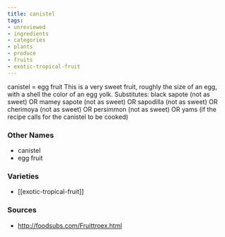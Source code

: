 ```yaml
---
title: canistel
tags:
- unreviewed
- ingredients
- categories
- plants
- produce
- fruits
- exotic-tropical-fruit
---
```

canistel = egg fruit This is a very sweet fruit, roughly the size of an egg, with a shell the color of an egg yolk. Substitutes: black sapote (not as sweet) OR mamey sapote (not as sweet) OR sapodilla (not as sweet) OR cherimoya (not as sweet) OR persimmon (not as sweet) OR yams (if the recipe calls for the canistel to be cooked)

### Other Names

* canistel
* egg fruit

### Varieties

* [[exotic-tropical-fruit]]

### Sources
* http://foodsubs.com/Fruittroex.html
